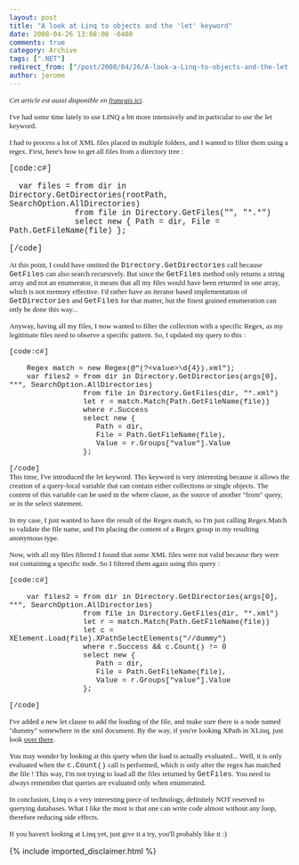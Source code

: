 ```yaml
---
layout: post
title: "A look at Linq to objects and the 'let' keyword"
date: 2008-04-26 13:08:00 -0400
comments: true
category: Archive
tags: [".NET"]
redirect_from: ["/post/2008/04/26/A-look-a-Linq-to-objects-and-the-let-keyword", "/post/2008/04/26/a-look-a-linq-to-objects-and-the-let-keyword"]
author: jerome
---
```

<!-- more -->
<p>
<font face="trebuchet ms,geneva" size="2"><em>Cet article est aussi&nbsp;disponible en </em><a href="http://blogs.developpeur.org/jay/archive/2008/05/10/aventures-avec-le-mot-cl-let-dans-linq-to-objects.aspx" title="Aventures avec le mot cl&eacute; &quot;let&quot; dans LINQ to Objects "><em>fran&ccedil;ais ici</em></a><em>.</em>&nbsp;</font>
</p>
<p>
<font face="trebuchet ms,geneva" size="2">I&#39;ve had some time lately to use LINQ a bit more intensively and in particular to use the let keyword. </font>
</p>
<p>
<font face="trebuchet ms,geneva" size="2">I had to process a lot of XML files placed in multiple folders, and I wanted to filter them using a regex. First, here&#39;s </font><font face="trebuchet ms,geneva" size="2">how to get all files from a directory tree : </font>
</p>
<p>
<font face="courier new,courier">[code:c#]<br />
<br />
&nbsp; var files = from dir in Directory.GetDirectories(rootPath, SearchOption.AllDirectories)<br />
&nbsp;&nbsp;&nbsp;&nbsp;&nbsp;&nbsp;&nbsp;&nbsp;&nbsp;&nbsp;&nbsp;&nbsp;&nbsp; from file in Directory.GetFiles(&quot;&quot;, &quot;*.*&quot;)<br />
&nbsp;&nbsp;&nbsp;&nbsp;&nbsp;&nbsp;&nbsp;&nbsp;&nbsp;&nbsp;&nbsp;&nbsp;&nbsp; select new { Path = dir, File = Path.GetFileName(file) };<br />
<br />
[/code] </font>
</p>
<p>
<font face="trebuchet ms,geneva" size="2">At this point, I could have omitted the <font face="courier new,courier">Directory.GetDirectories</font> call because <font face="courier new,courier">GetFiles</font> can also search recursively.&nbsp;</font><font face="trebuchet ms,geneva" size="2">But since the <font face="courier new,courier">GetFiles</font> method only returns a string array and not an enumerator, it means that all my files would have been </font><font face="trebuchet ms,geneva" size="2">returned in one array, which is not memory effective. I&#39;d rather have an iterator based implementation of <font face="courier new,courier">GetDirectories</font> </font><font face="trebuchet ms,geneva" size="2">and <font face="courier new,courier">GetFiles</font> for that matter, but the finest grained enumeration can only be done this way... </font>
</p>
<p>
<font face="trebuchet ms,geneva" size="2">Anyway, having all my files, I now wanted to filter the collection with a specific Regex, as my legitimate files need to </font><font face="trebuchet ms,geneva" size="2">observe a specific pattern. So, I updated my query to this : </font>
</p>
<font face="courier new,courier" size="2">[code:c#]<br />
<br />
&nbsp;&nbsp;&nbsp; Regex match = new Regex(@&quot;(?&lt;value&gt;\d{4}).xml&quot;);<br />
&nbsp;&nbsp;&nbsp; var files2 = from dir in Directory.GetDirectories(args[0], &quot;*&quot;, SearchOption.AllDirectories)<br />
&nbsp;&nbsp;&nbsp;&nbsp;&nbsp;&nbsp;&nbsp;&nbsp;&nbsp;&nbsp;&nbsp;&nbsp;&nbsp;&nbsp;&nbsp;&nbsp; from file in Directory.GetFiles(dir, &quot;*.xml&quot;)<br />
&nbsp;&nbsp;&nbsp;&nbsp;&nbsp;&nbsp;&nbsp;&nbsp;&nbsp;&nbsp;&nbsp;&nbsp;&nbsp;&nbsp;&nbsp;&nbsp; let r = match.Match(Path.GetFileName(file))<br />
&nbsp;&nbsp;&nbsp;&nbsp;&nbsp;&nbsp;&nbsp;&nbsp;&nbsp;&nbsp;&nbsp;&nbsp;&nbsp;&nbsp;&nbsp;&nbsp; where r.Success<br />
&nbsp;&nbsp;&nbsp;&nbsp;&nbsp;&nbsp;&nbsp;&nbsp;&nbsp;&nbsp;&nbsp;&nbsp;&nbsp;&nbsp;&nbsp;&nbsp; select new {<br />
&nbsp;&nbsp;&nbsp;&nbsp;&nbsp;&nbsp;&nbsp;&nbsp;&nbsp;&nbsp;&nbsp;&nbsp;&nbsp;&nbsp;&nbsp;&nbsp;&nbsp;&nbsp;&nbsp; Path = dir, <br />
&nbsp;&nbsp;&nbsp;&nbsp;&nbsp;&nbsp;&nbsp;&nbsp;&nbsp;&nbsp;&nbsp;&nbsp;&nbsp;&nbsp;&nbsp;&nbsp;&nbsp;&nbsp;&nbsp; File = Path.GetFileName(file),<br />
&nbsp;&nbsp;&nbsp;&nbsp;&nbsp;&nbsp;&nbsp;&nbsp;&nbsp;&nbsp;&nbsp;&nbsp;&nbsp;&nbsp;&nbsp;&nbsp;&nbsp;&nbsp;&nbsp; Value = r.Groups[&quot;value&quot;].Value<br />
&nbsp;&nbsp;&nbsp;&nbsp;&nbsp;&nbsp;&nbsp;&nbsp;&nbsp;&nbsp;&nbsp;&nbsp;&nbsp;&nbsp;&nbsp;&nbsp; };<br />
<br />
[/code]<br />
</font><font face="trebuchet ms,geneva" size="2">This time, I&#39;ve introduced the let keyword. This keyword is very interesting because it allows the creation of a query-</font><font face="trebuchet ms,geneva" size="2">local variable that can contain either collections or single objects. The content of this variable can be used in the </font><font face="trebuchet ms,geneva" size="2">where clause, as the source of another &quot;from&quot; query, or in the select statement. </font>
<p>
<font face="trebuchet ms,geneva" size="2">In my case, I just wanted to have the result of the Regex match, so I&#39;m just calling Regex.Match to validate the file </font><font face="trebuchet ms,geneva" size="2">name, and I&#39;m placing the content of a Regex group in my resulting anonymous type. </font>
</p>
<p>
<font face="trebuchet ms,geneva" size="2">Now, with all my files filtered I found that some XML files were not valid because they were not containing a specific node. </font><font face="trebuchet ms,geneva" size="2">So I filtered them again&nbsp;using this query : </font>
</p>
<p>
<font face="trebuchet ms,geneva" size="2"><font face="courier new,courier">[code:c#]<br />
<br />
&nbsp;&nbsp;&nbsp; var files2 = from dir in Directory.GetDirectories(args[0], &quot;*&quot;, SearchOption.AllDirectories)<br />
&nbsp;&nbsp;&nbsp;&nbsp;&nbsp;&nbsp;&nbsp;&nbsp;&nbsp;&nbsp;&nbsp;&nbsp;&nbsp;&nbsp;&nbsp;&nbsp; from file in Directory.GetFiles(dir, &quot;*.xml&quot;)<br />
&nbsp;&nbsp;&nbsp;&nbsp;&nbsp;&nbsp;&nbsp;&nbsp;&nbsp;&nbsp;&nbsp;&nbsp;&nbsp;&nbsp;&nbsp;&nbsp; let r = match.Match(Path.GetFileName(file))<br />
&nbsp;&nbsp;&nbsp;&nbsp;&nbsp;&nbsp;&nbsp;&nbsp;&nbsp;&nbsp;&nbsp;&nbsp;&nbsp;&nbsp;&nbsp;&nbsp; let c = XElement.Load(file).XPathSelectElements(&quot;//dummy&quot;)<br />
&nbsp;&nbsp;&nbsp;&nbsp;&nbsp;&nbsp;&nbsp;&nbsp;&nbsp;&nbsp;&nbsp;&nbsp;&nbsp;&nbsp;&nbsp;&nbsp; where r.Success &amp;&amp; c.Count() != 0<br />
&nbsp;&nbsp;&nbsp;&nbsp;&nbsp;&nbsp;&nbsp;&nbsp;&nbsp;&nbsp;&nbsp;&nbsp;&nbsp;&nbsp;&nbsp;&nbsp; select new {<br />
&nbsp;&nbsp;&nbsp;&nbsp;&nbsp;&nbsp;&nbsp;&nbsp;&nbsp;&nbsp;&nbsp;&nbsp;&nbsp;&nbsp;&nbsp;&nbsp;&nbsp;&nbsp;&nbsp; Path = dir, <br />
&nbsp;&nbsp;&nbsp;&nbsp;&nbsp;&nbsp;&nbsp;&nbsp;&nbsp;&nbsp;&nbsp;&nbsp;&nbsp;&nbsp;&nbsp;&nbsp;&nbsp;&nbsp;&nbsp; File = Path.GetFileName(file),<br />
&nbsp;&nbsp;&nbsp;&nbsp;&nbsp;&nbsp;&nbsp;&nbsp;&nbsp;&nbsp;&nbsp;&nbsp;&nbsp;&nbsp;&nbsp;&nbsp;&nbsp;&nbsp;&nbsp; Value = r.Groups[&quot;value&quot;].Value<br />
&nbsp;&nbsp;&nbsp;&nbsp;&nbsp;&nbsp;&nbsp;&nbsp;&nbsp;&nbsp;&nbsp;&nbsp;&nbsp;&nbsp;&nbsp;&nbsp; };<br />
<br />
[/code]</font> </font>
</p>
<p>
<font face="trebuchet ms,geneva" size="2">I&#39;ve added a new let clause to add the loading of the file, and make sure there is a node named &quot;dummy&quot; somewhere in the </font><font face="trebuchet ms,geneva" size="2">xml document. By the way, if you&#39;re looking XPath in XLinq, just look <a href="http://msdn2.microsoft.com/en-us/library/bb342176.aspx" target="_blank" title="XElement.XPathSelectElements">over there</a>. </font>
</p>
<p>
<font face="trebuchet ms,geneva" size="2">You may wonder by looking at this query when the load is actually evaluated... Well, it is only evaluated when the </font><font face="trebuchet ms,geneva" size="2"><font face="courier new,courier">c.Count()</font> call is performed, which is only after the regex has matched the file ! This&nbsp;way, I&#39;m&nbsp;not trying to load&nbsp;all the files returned by <font face="courier new,courier">GetFiles</font>.&nbsp;You need to always remember that </font><font face="trebuchet ms,geneva" size="2">queries are evaluated only when enumerated. </font>
</p>
<p>
<font face="trebuchet ms,geneva" size="2">In conclusion, Linq is a very interesting piece of technology, definitely NOT reserved to querying databases. What I like </font><font face="trebuchet ms,geneva" size="2">the most is that one can write code almost without any loop, therefore reducing side effects. </font>
</p>
<p>
<font face="trebuchet ms,geneva" size="2">If you haven&#39;t looking at Linq yet, just give it a try, you&#39;ll probably like it :) </font>
</p>

{% include imported_disclaimer.html %}
